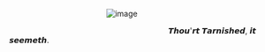               ![image](https://github.com/user-attachments/assets/56386823-b5a9-4565-bfb8-f8cd13359bc9)

                      𝙏𝙝𝙤𝙪'𝙧𝙩 𝙏𝙖𝙧𝙣𝙞𝙨𝙝𝙚𝙙, 𝙞𝙩 𝙨𝙚𝙚𝙢𝙚𝙩𝙝.

                           

<!--
**MESSMERS/MESSMERS** is a ✨ _special_ ✨ repository because its `README.md` (this file) appears on your GitHub profile.

Here are some ideas to get you started:

- 🔭 I’m currently working on ...
- 🌱 I’m currently learning ...
- 👯 I’m looking to collaborate on ...
- 🤔 I’m looking for help with ...
- 💬 Ask me about ...
- 📫 How to reach me: ...
- 😄 Pronouns: ...
- ⚡ Fun fact: ...
-->
